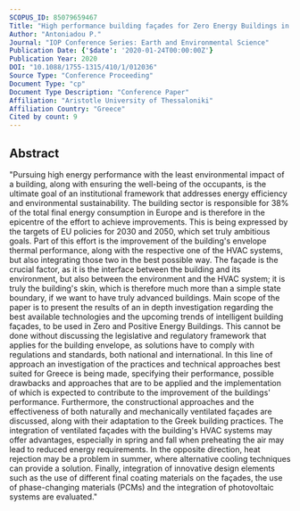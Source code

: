 ```yaml
---
SCOPUS_ID: 85079659467
Title: "High performance building façades for Zero Energy Buildings in Greece: State of the art and perspectives"
Author: "Antoniadou P."
Journal: "IOP Conference Series: Earth and Environmental Science"
Publication Date: {'$date': '2020-01-24T00:00:00Z'}
Publication Year: 2020
DOI: "10.1088/1755-1315/410/1/012036"
Source Type: "Conference Proceeding"
Document Type: "cp"
Document Type Description: "Conference Paper"
Affiliation: "Aristotle University of Thessaloniki"
Affiliation Country: "Greece"
Cited by count: 9
---
```


## Abstract
"Pursuing high energy performance with the least environmental impact of a building, along with ensuring the well-being of the occupants, is the ultimate goal of an institutional framework that addresses energy efficiency and environmental sustainability. The building sector is responsible for 38% of the total final energy consumption in Europe and is therefore in the epicentre of the effort to achieve improvements. This is being expressed by the targets of EU policies for 2030 and 2050, which set truly ambitious goals. Part of this effort is the improvement of the building's envelope thermal performance, along with the respective one of the HVAC systems, but also integrating those two in the best possible way. The façade is the crucial factor, as it is the interface between the building and its environment, but also between the environment and the HVAC system; it is truly the building's skin, which is therefore much more than a simple state boundary, if we want to have truly advanced buildings. Main scope of the paper is to present the results of an in depth investigation regarding the best available technologies and the upcoming trends of intelligent building façades, to be used in Zero and Positive Energy Buildings. This cannot be done without discussing the legislative and regulatory framework that applies for the building envelope, as solutions have to comply with regulations and standards, both national and international. In this line of approach an investigation of the practices and technical approaches best suited for Greece is being made, specifying their performance, possible drawbacks and approaches that are to be applied and the implementation of which is expected to contribute to the improvement of the buildings' performance. Furthermore, the constructional approaches and the effectiveness of both naturally and mechanically ventilated façades are discussed, along with their adaptation to the Greek building practices. The integration of ventilated façades with the building's HVAC systems may offer advantages, especially in spring and fall when preheating the air may lead to reduced energy requirements. In the opposite direction, heat rejection may be a problem in summer, where alternative cooling techniques can provide a solution. Finally, integration of innovative design elements such as the use of different final coating materials on the façades, the use of phase-changing materials (PCMs) and the integration of photovoltaic systems are evaluated."
